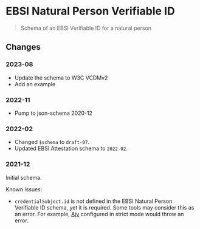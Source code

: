 # EBSI Natural Person Verifiable ID

> Schema of an EBSI Verifiable ID for a natural person

## Changes

### 2023-08

- Update the schema to W3C VCDMv2
- Add an example

### 2022-11

- Pump to json-schema 2020-12

### 2022-02

- Changed `$schema` to `draft-07`.
- Updated EBSI Attestation schema to `2022-02`.

### 2021-12

Initial schema.

Known issues:

- `credentialSubject.id` is not defined in the EBSI Natural Person Verifiable ID schema, yet it is required. Some tools may consider this as an error. For example, [Ajv](https://ajv.js.org/strict-mode.html#defined-required-properties) configured in strict mode would throw an error.

